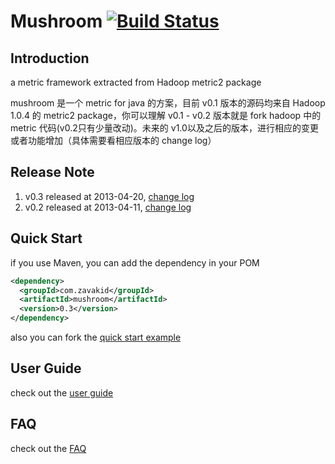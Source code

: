 # Mushroom [![Build Status](https://travis-ci.org/zavakid/mushroom.png?branch=master)](https://travis-ci.org/zavakid/mushroom)
## Introduction 
a metric framework extracted from Hadoop metric2 package

mushroom 是一个 metric for java 的方案，目前 v0.1 版本的源码均来自 Hadoop 1.0.4 的 metric2 package，你可以理解 v0.1 - v0.2 版本就是 fork hadoop 中的 metric 代码(v0.2只有少量改动)。未来的 v1.0以及之后的版本，进行相应的变更或者功能增加（具体需要看相应版本的 change log）

## Release Note
1. v0.3 released at 2013-04-20, [change log][v0.3 change log]
1. v0.2 released at 2013-04-11, [change log][v1 change log]


## Quick Start
if you use Maven, you can add the dependency in your POM
```xml
<dependency>
  <groupId>com.zavakid</groupId>
  <artifactId>mushroom</artifactId>
  <version>0.3</version>
</dependency>
```

also you can fork the [quick start example][quick start example repo]

## User Guide
check out the [user guide][user guide]

## FAQ
check out the [FAQ][FAQ]



[v1 change log]: https://github.com/zavakid/mushroom/issues?milestone=2&state=closed
[v0.3 change log]: https://github.com/zavakid/mushroom/issues?milestone=3&state=closed
[user guide]: https://github.com/zavakid/mushroom/wiki/User-Guide
[FAQ]: https://github.com/zavakid/mushroom/wiki/FAQ
[quick start example repo]: https://github.com/zavakid/mushroom-example
